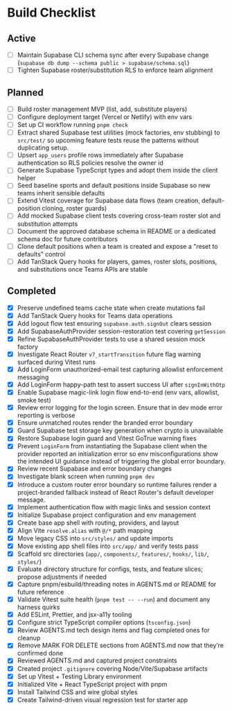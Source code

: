 # Build Checklist

## Active
- [ ] Maintain Supabase CLI schema sync after every Supabase change (`supabase db dump --schema public > supabase/schema.sql`)
- [ ] Tighten Supabase roster/substitution RLS to enforce team alignment

## Planned
- [ ] Build roster management MVP (list, add, substitute players)
- [ ] Configure deployment target (Vercel or Netlify) with env vars
- [ ] Set up CI workflow running `pnpm check`
- [ ] Extract shared Supabase test utilities (mock factories, env stubbing) to `src/test/` so upcoming feature tests reuse the patterns without duplicating setup.
- [ ] Upsert `app_users` profile rows immediately after Supabase authentication so RLS policies resolve the owner id
- [ ] Generate Supabase TypeScript types and adopt them inside the client helper
- [ ] Seed baseline sports and default positions inside Supabase so new teams inherit sensible defaults
- [ ] Extend Vitest coverage for Supabase data flows (team creation, default-position cloning, roster guards)
- [ ] Add mocked Supabase client tests covering cross-team roster slot and substitution attempts
- [ ] Document the approved database schema in README or a dedicated schema doc for future contributors
- [ ] Clone default positions when a team is created and expose a "reset to defaults" control
- [ ] Add TanStack Query hooks for players, games, roster slots, positions, and substitutions once Teams APIs are stable

## Completed
- [x] Preserve undefined teams cache state when create mutations fail
- [x] Add TanStack Query hooks for Teams data operations
- [x] Add logout flow test ensuring `supabase.auth.signOut` clears session
- [x] Add SupabaseAuthProvider session-restoration test covering `getSession`
- [x] Refine SupabaseAuthProvider tests to use a shared session mock factory
- [x] Investigate React Router `v7_startTransition` future flag warning surfaced during Vitest runs
- [x] Add LoginForm unauthorized-email test capturing allowlist enforcement messaging
- [x] Add LoginForm happy-path test to assert success UI after `signInWithOtp`
- [x] Enable Supabase magic-link login flow end-to-end (env vars, allowlist, smoke test)
- [x] Review error logging for the login screen. Ensure that in dev mode error reporting is verbose
- [x] Ensure unmatched routes render the branded error boundary
- [x] Guard Supabase test storage key generation when crypto is unavailable
- [x] Restore Supabase login guard and Vitest GoTrue warning fixes
- [x] Prevent `LoginForm` from instantiating the Supabase client when the provider reported an initialization error so env misconfigurations show the intended UI guidance instead of triggering the global error boundary.
- [x] Review recent Supabase and error boundary changes
- [x] Investigate blank screen when running `pnpm dev`
- [x] Introduce a custom router error boundary so runtime failures render a project-branded fallback instead of React Router's default developer message.
- [x] Implement authentication flow with magic links and session context
- [x] Initialize Supabase project configuration and env management
- [x] Create base app shell with routing, providers, and layout
- [x] Align Vite `resolve.alias` with `@/*` path mapping
- [x] Move legacy CSS into `src/styles/` and update imports
- [x] Move existing app shell files into `src/app/` and verify tests pass
- [x] Scaffold src directories (`app/`, `components/`, `features/`, `hooks/`, `lib/`, `styles/`)
- [x] Evaluate directory structure for configs, tests, and feature slices; propose adjustments if needed
- [x] Capture pnpm/esbuild/threading notes in AGENTS.md or README for future reference
- [x] Validate Vitest suite health (`pnpm test -- --run`) and document any harness quirks
- [x] Add ESLint, Prettier, and jsx-a11y tooling
- [x] Configure strict TypeScript compiler options (`tsconfig.json`)
- [x] Review AGENTS.md tech design items and flag completed ones for cleanup
- [x] Remove MARK FOR DELETE sections from AGENTS.md now that they’re confirmed done
- [x] Reviewed AGENTS.md and captured project constraints
- [x] Created project `.gitignore` covering Node/Vite/Supabase artifacts
- [x] Set up Vitest + Testing Library environment
- [x] Initialized Vite + React TypeScript project with pnpm
- [x] Install Tailwind CSS and wire global styles
- [x] Create Tailwind-driven visual regression test for starter app
